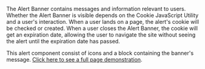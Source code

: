 The Alert Banner contains messages and information relevant to users. Whether the Alert Banner is visible  depends on the Cookie JavaScript Utility and a
user's interaction. When a user lands on a page, the alert's cookie will be checked or created. When a user closes the Alert Banner, the cookie will get an expiration date, allowing the user to navigate the site without seeing the alert until the expiration date has passed.

This alert component consist of icons and a block containing the banner's message. [Click here to see a full page demonstration](demos/alert-banner).
